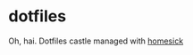 dotfiles
========
Oh, hai.
Dotfiles castle managed with [homesick](https://github.com/technicalpickles/homesick)
